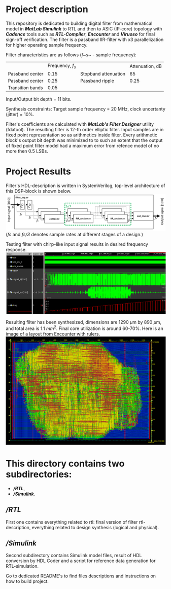 # Project description
This repository is dedicated to building digital filter from mathematical model in **_MatLab Simulink_** to RTL and then to ASIC (IP-core) topology with **_Cadence_** tools such as **_RTL-Compiler_**, **_Encounter_** and **_Viruoso_** for final sign-off verification.
The filter is a passband IIR-filter with x3 parallelization for higher operating sample frequency.

Filter characteristics are as follows (_f~s~_ - sample frequency):
<table>
    <tr>
        <td></td>
        <td>Frequency, <i>f<sub>s</sub></i></td>
        <td></td>
        <td>Attenuation, dB</td>
    </tr>
    <tr>
        <td>Passband center</td>
        <td>0.15</td>
        <td>Stopband attenuation</td>
        <td>65</td>
    </tr>
    <tr>
        <td>Passband center</td>
        <td>0.25</td>
        <td>Passband ripple</td>
        <td>0.25</td>
    </tr>
    <tr>
        <td>Transition bands</td>
        <td>0.05</td>
    </tr>
</table>

Input/Output bit depth = 11 bits.

Synthesis constraints:
Target sample frequency = 20 MHz, clock uncertanty (jitter) = 10%.

Filter's coefficients are calculated with **_MatLab's Filter Designer_** utility (fdatool).
The resulting filter is 12-th order elliptic filter.
Input samples are in fixed point representation so as arithmetics inside filter.
Every arithmetic block's output bit depth was minimized to to such an extent that the output of fixed point filter model had a maximum error from refence model of no more then 0.5 LSBs.    

# Project Results
Filter's HDL-description is written in SystemVerilog, top-level architecture of this DSP-block is shown below.
![RTL Architecture](README_Images/RTL_Architecture.png)
(_fs_ and _fs/3_ denotes sample rates at different stages of a design.)

Testing filter with chirp-like input signal results in desired frequency response.
![Filter Frequency Response](README_Images/Filter_Frequency_Response.png)

Resulting filter has been synthesized, dimensions are 1290 $`\mu`$m by 890 $`\mu`$m, and total area is 1.1 $mm^{2}$. Final сore utilization is around 60-70%. 
Here is an image of a layout from Encounter with rulers. <br>
![Layout in Encounter](README_Images/Encounter_Layout.png) 

# This directory contains two subdirectories:
* **_/RTL_**,
* **_/Simulink_**.

## _/RTL_
First one contains everything related to rtl: final version of filter rtl-description, everything related to design synthesis (logical and physical).

## _/Simulink_
Second subdirectory contains Simulink model files, result of HDL conversion by HDL Coder and a script for reference data generation for RTL-simulation.

Go to dedicated README's to find files descriptions and instructions on how to build project. 
